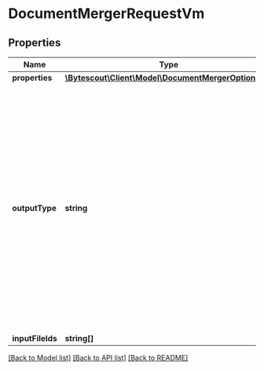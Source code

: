 # DocumentMergerRequestVm

## Properties
Name | Type | Description | Notes
------------ | ------------- | ------------- | -------------
**properties** | [**\Bytescout\Client\Model\DocumentMergerOptionsVm**](DocumentMergerOptionsVm.md) |  | [optional] 
**outputType** | **string** | Type in which you want to get result of extracting (optional). Default value: Content. \r\n            IMPORTANT: \r\n            Link type generates public unique link to download, file is removed after default StorageTime(see File API). \r\n            LinkPrivate generates private unique link which should NOT be shared as it can be accessed with your api key only! | [optional] 
**inputFileIds** | **string[]** |  | [optional] 

[[Back to Model list]](../README.md#documentation-for-models) [[Back to API list]](../README.md#documentation-for-api-endpoints) [[Back to README]](../README.md)


